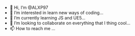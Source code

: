 - 👋 Hi, I’m @ALXP97
- 👀 I’m interested in learn new ways of coding...
- 🌱 I’m currently learning JS and UE5...
- 💞️ I’m looking to collaborate on everything that I thing cool...
- 📫 How to reach me ...

<!---
ALXP97/ALXP97 is a ✨ special ✨ repository because its `README.md` (this file) appears on your GitHub profile.
You can click the Preview link to take a look at your changes.
--->
